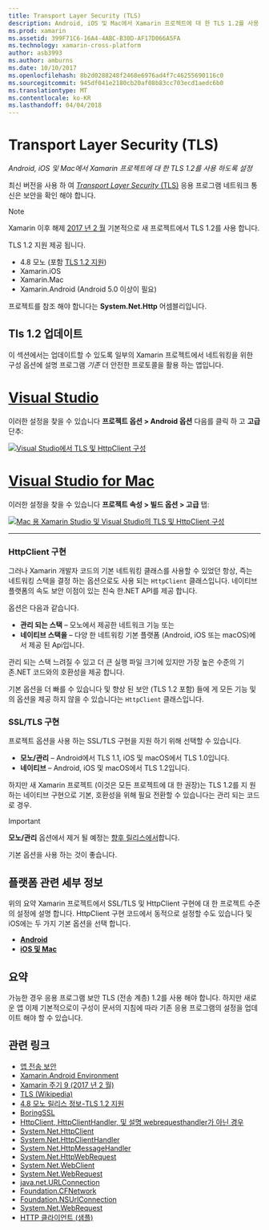 ```yaml
---
title: Transport Layer Security (TLS)
description: Android, iOS 및 Mac에서 Xamarin 프로젝트에 대 한 TLS 1.2를 사용 하도록 설정
ms.prod: xamarin
ms.assetid: 399F71C6-16A4-4ABC-B30D-AF17D066A5FA
ms.technology: xamarin-cross-platform
author: asb3993
ms.author: amburns
ms.date: 10/10/2017
ms.openlocfilehash: 8b2d0288248f2468e6976ad4f7c46255690116c0
ms.sourcegitcommit: 945df041e2180cb20af08b83cc703ecd1aedc6b0
ms.translationtype: MT
ms.contentlocale: ko-KR
ms.lasthandoff: 04/04/2018
---
```

# <a name="transport-layer-security-tls"></a>Transport Layer Security (TLS)

_Android, iOS 및 Mac에서 Xamarin 프로젝트에 대 한 TLS 1.2를 사용 하도록 설정_

최신 버전을 사용 하 여 [ _Transport Layer Security_ (TLS)](https://en.wikipedia.org/wiki/Transport_Layer_Security) 응용 프로그램 네트워크 통신은 보안을 확인 해야 합니다.

> [!NOTE]
> Xamarin 이후 해제 [2017 년 2 월](https://releases.xamarin.com/stable-release-cycle-9/) 기본적으로 새 프로젝트에서 TLS 1.2를 사용 합니다.

TLS 1.2 지원 제공 됩니다.

* 4.8 모노 (포함 [TLS 1.2 지원](http://www.mono-project.com/docs/about-mono/releases/4.8.0/#tls-12-support))
* Xamarin.iOS
* Xamarin.Mac
* Xamarin.Android (Android 5.0 이상이 필요)

프로젝트를 참조 해야 합니다는 **System.Net.Http** 어셈블리입니다. 

## <a name="updating-to-tls-12"></a>Tls 1.2 업데이트

이 섹션에서는 업데이트할 수 있도록 일부의 Xamarin 프로젝트에서 네트워킹을 위한 구성 옵션에 설명 프로그램 _기존_ 더 안전한 프로토콜을 활용 하는 앱입니다.


# <a name="visual-studiotabvswin"></a>[Visual Studio](#tab/vswin)

이러한 설정을 찾을 수 있습니다 **프로젝트 옵션 > Android 옵션** 다음를 클릭 하 고 **고급** 단추: 

[![Visual Studio에서 TLS 및 HttpClient 구성](transport-layer-security-images/properties-vs-sml.png)](transport-layer-security-images/properties-vs.png#lightbox)

# <a name="visual-studio-for-mactabvsmac"></a>[Visual Studio for Mac](#tab/vsmac)
이러한 설정을 찾을 수 있습니다 **프로젝트 속성 > 빌드 옵션 > 고급** 탭:

[![Mac 용 Xamarin Studio 및 Visual Studio의 TLS 및 HttpClient 구성](transport-layer-security-images/properties-xs-sml.png)](transport-layer-security-images/properties-xs.png#lightbox)

-----


### <a name="httpclient-implementation"></a>HttpClient 구현

그러나 Xamarin 개발자 코드의 기본 네트워킹 클래스를 사용할 수 있었던 항상, 즉는 네트워킹 스택을 결정 하는 옵션으로도 사용 되는 `HttpClient` 클래스입니다. 네이티브 플랫폼의 속도 보안 이점이 있는 친숙 한.NET API를 제공 합니다.

옵션은 다음과 같습니다.

- **관리 되는 스택** – 모노에서 제공한 네트워크 기능 또는
- **네이티브 스택을** – 다양 한 네트워킹 기본 플랫폼 (Android, iOS 또는 macOS)에서 제공 된 Api입니다.

관리 되는 스택 느려질 수 있고 더 큰 실행 파일 크기에 있지만 가장 높은 수준의 기존.NET 코드와의 호환성을 제공 합니다.

기본 옵션을 더 빠를 수 있습니다 및 향상 된 보안 (TLS 1.2 포함) 들에 게 모든 기능 및의 옵션을 제공 하지 않을 수 있습니다는 `HttpClient` 클래스입니다.


### <a name="ssltls-implementation"></a>SSL/TLS 구현

프로젝트 옵션을 사용 하는 SSL/TLS 구현을 지원 하기 위해 선택할 수 있습니다.

- **모노/관리** – Android에서 TLS 1.1, iOS 및 macOS에서 TLS 1.0입니다.
- **네이티브** – Android, iOS 및 macOS에서 TLS 1.2입니다.

하지만 새 Xamarin 프로젝트 (이것은 모든 프로젝트에 대 한 권장)는 TLS 1.2를 지 원하는 네이티브 구현으로 기본, 호환성을 위해 필요 전환할 수 있습니다는 관리 되는 코드로 경우.

> [!IMPORTANT]
> **모노/관리** 옵션에서 제거 될 예정는 [향후 릴리스에서](https://developer.xamarin.com/releases/ios/xamarin.ios_10/xamarin.ios_10.8/)합니다.
>
> 기본 옵션을 사용 하는 것이 좋습니다.

## <a name="platform-specific-details"></a>플랫폼 관련 세부 정보

위의 요약 Xamarin 프로젝트에서 SSL/TLS 및 HttpClient 구현에 대 한 프로젝트 수준의 설정에 설명 합니다. HttpClient 구현 코드에서 동적으로 설정할 수도 있습니다 및 iOS에는 두 가지 기본 옵션을 선택 합니다.

- [**Android**](~/android/app-fundamentals/http-stack.md)
- [**iOS 및 Mac**](~/cross-platform/macios/http-stack.md)


## <a name="summary"></a>요약

가능한 경우 응용 프로그램 보안 TLS (전송 계층) 1.2를 사용 해야 합니다.
하지만 새로운 앱 이제 기본적으로이 구성이 문서의 지침에 따라 기존 응용 프로그램의 설정을 업데이트 해야 할 수 있습니다.

## <a name="related-links"></a>관련 링크

- [앱 전송 보안](~/ios/app-fundamentals/ats.md)
- [Xamarin.Android Environment](~/android/deploy-test/environment.md)
- [Xamarin 주기 9 (2017 년 2 월)](https://releases.xamarin.com/stable-release-cycle-9/)
- [TLS (Wikipedia)](https://en.wikipedia.org/wiki/Transport_Layer_Security)
- [4.8 모노 릴리스 정보-TLS 1.2 지원](http://www.mono-project.com/docs/about-monohttps://developer.xamarin.com/releases/4.8.0/#tls-12-support)
- [BoringSSL](https://boringssl.googlesource.com/boringssl/)
- [HttpClient, HttpClientHandler, 및 설명 webrequesthandler가 아닌 경우](https://blogs.msdn.microsoft.com/henrikn/2012/08/07/httpclient-httpclienthandler-and-webrequesthandler-explained/)
- [System.Net.HttpClient](https://msdn.microsoft.com/en-us/library/system.net.http.httpclient(v=vs.118).aspx)
- [System.Net.HttpClientHandler](https://msdn.microsoft.com/en-us/library/system.net.http.httpclienthandler(v=vs.118).aspx)
- [System.Net.HttpMessageHandler](https://msdn.microsoft.com/en-us/library/system.net.http.httpmessagehandler(v=vs.118).aspx)
- [System.Net.HttpWebRequest](https://msdn.microsoft.com/en-us/library/system.net.httpwebrequest(v=vs.110).aspx)
- [System.Net.WebClient](https://msdn.microsoft.com/en-us/library/system.net.webclient(v=vs.110).aspx)
- [System.Net.WebRequest](https://msdn.microsoft.com/en-us/library/system.net.webrequest(v=vs.110).aspx)
- [java.net.URLConnection](http://developer.android.com/reference/java/net/URLConnection.html)
- [Foundation.CFNetwork](https://developer.xamarin.com/api/type/CoreFoundation.CFNetwork/)
- [Foundation.NSUrlConnection](https://developer.xamarin.com/api/type/Foundation.NSUrlConnection/)
- [System.Net.WebRequest](https://msdn.microsoft.com/en-us/library/system.net.webrequest(v=vs.110).aspx)
- [HTTP 클라이언트 (샘플)](https://developer.xamarin.com/samples/monotouch/HttpClient/)
